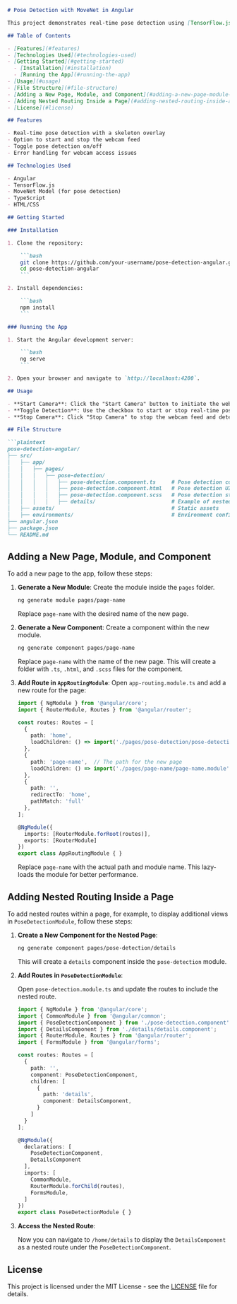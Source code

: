 ```markdown
# Pose Detection with MoveNet in Angular

This project demonstrates real-time pose detection using [TensorFlow.js](https://www.tensorflow.org/js) and the [MoveNet](https://www.tensorflow.org/lite/models/pose_estimation/overview) model in an Angular app. It utilizes a webcam feed to detect human poses and displays a skeleton overlay on the detected keypoints.

## Table of Contents

- [Features](#features)
- [Technologies Used](#technologies-used)
- [Getting Started](#getting-started)
  - [Installation](#installation)
  - [Running the App](#running-the-app)
- [Usage](#usage)
- [File Structure](#file-structure)
- [Adding a New Page, Module, and Component](#adding-a-new-page-module-and-component)
- [Adding Nested Routing Inside a Page](#adding-nested-routing-inside-a-page)
- [License](#license)

## Features

- Real-time pose detection with a skeleton overlay
- Option to start and stop the webcam feed
- Toggle pose detection on/off
- Error handling for webcam access issues

## Technologies Used

- Angular
- TensorFlow.js
- MoveNet Model (for pose detection)
- TypeScript
- HTML/CSS

## Getting Started

### Installation

1. Clone the repository:

    ```bash
    git clone https://github.com/your-username/pose-detection-angular.git
    cd pose-detection-angular
    ```

2. Install dependencies:

    ```bash
    npm install
    ```

### Running the App

1. Start the Angular development server:

    ```bash
    ng serve
    ```

2. Open your browser and navigate to `http://localhost:4200`.

## Usage

- **Start Camera**: Click the "Start Camera" button to initiate the webcam.
- **Toggle Detection**: Use the checkbox to start or stop real-time pose detection.
- **Stop Camera**: Click "Stop Camera" to stop the webcam feed and detection.

## File Structure

```plaintext
pose-detection-angular/
├── src/
│   ├── app/
│   │   ├── pages/
│   │   │   ├── pose-detection/
│   │   │   │   ├── pose-detection.component.ts     # Pose detection component logic
│   │   │   │   ├── pose-detection.component.html   # Pose detection UI structure
│   │   │   │   ├── pose-detection.component.scss   # Pose detection styles
│   │   │   │   ├── details/                        # Example of nested page component
│   ├── assets/                                     # Static assets
│   ├── environments/                               # Environment configurations
├── angular.json
├── package.json
└── README.md
```

## Adding a New Page, Module, and Component

To add a new page to the app, follow these steps:

1. **Generate a New Module**: Create the module inside the `pages` folder.

    ```bash
    ng generate module pages/page-name
    ```

    Replace `page-name` with the desired name of the new page.

2. **Generate a New Component**: Create a component within the new module.

    ```bash
    ng generate component pages/page-name
    ```

    Replace `page-name` with the name of the new page. This will create a folder with `.ts`, `.html`, and `.scss` files for the component.

3. **Add Route in `AppRoutingModule`**: Open `app-routing.module.ts` and add a new route for the page:

    ```typescript
    import { NgModule } from '@angular/core';
    import { RouterModule, Routes } from '@angular/router';

    const routes: Routes = [
      {
        path: 'home',
        loadChildren: () => import('./pages/pose-detection/pose-detection.module').then(m => m.PoseDetectionModule),
      },
      {
        path: 'page-name',  // The path for the new page
        loadChildren: () => import('./pages/page-name/page-name.module').then(m => m.PageNameModule),
      },
      {
        path: '',
        redirectTo: 'home',
        pathMatch: 'full'
      },
    ];

    @NgModule({
      imports: [RouterModule.forRoot(routes)],
      exports: [RouterModule]
    })
    export class AppRoutingModule { }
    ```

    Replace `page-name` with the actual path and module name. This lazy-loads the module for better performance.

## Adding Nested Routing Inside a Page

To add nested routes within a page, for example, to display additional views in `PoseDetectionModule`, follow these steps:

1. **Create a New Component for the Nested Page**:

    ```bash
    ng generate component pages/pose-detection/details
    ```

    This will create a `details` component inside the `pose-detection` module.

2. **Add Routes in `PoseDetectionModule`**:

    Open `pose-detection.module.ts` and update the routes to include the nested route.

    ```typescript
    import { NgModule } from '@angular/core';
    import { CommonModule } from '@angular/common';
    import { PoseDetectionComponent } from './pose-detection.component';
    import { DetailsComponent } from './details/details.component';
    import { RouterModule, Routes } from '@angular/router';
    import { FormsModule } from '@angular/forms';

    const routes: Routes = [
      {
        path: '',
        component: PoseDetectionComponent,
        children: [
          {
            path: 'details',
            component: DetailsComponent,
          }
        ]
      }
    ];

    @NgModule({
      declarations: [
        PoseDetectionComponent,
        DetailsComponent
      ],
      imports: [
        CommonModule,
        RouterModule.forChild(routes),
        FormsModule,
      ]
    })
    export class PoseDetectionModule { }
    ```

3. **Access the Nested Route**:

    Now you can navigate to `/home/details` to display the `DetailsComponent` as a nested route under the `PoseDetectionComponent`.

## License

This project is licensed under the MIT License - see the [LICENSE](LICENSE) file for details.
```
